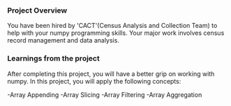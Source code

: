 ### Project Overview

 You have been hired by 'CACT'(Census Analysis and Collection Team) to help with your numpy programming skills. Your major work involves census record management and data analysis.


### Learnings from the project

 After completing this project, you will have a better grip on working with numpy. In this project, you will apply the following concepts:

-Array Appending
-Array Slicing
-Array Filtering
-Array Aggregation


